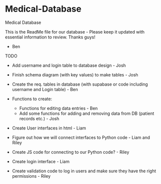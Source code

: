 # Medical-Database
Medical Database

This is the ReadMe file for our database - Please keep it updated with essential information to review. Thanks guys!

- Ben

TODO
- Add username and login table to database design - Josh
- Finish schema diagram (with key values) to make tables - Josh
- Create the req. tables in database (with supabase or code including username and Login table) - Ben
- Functions to create:
  - Functions for editing data entries - Ben
  - Add some functions for adding and removing data from DB (patient records etc.) - Josh

- Create User interfaces in html - Liam
- Figure out how we will connect interfaces to Python code - Liam and Riley
- Create JS code for connecting to our Python code? - Riley

- Create login interface - Liam
- Create validation code to log in users and make sure they have the right permissions - Riley
